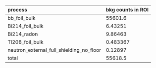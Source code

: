 | **process**                                   | **bkg counts in ROI** |
|:----------------------------------------------|:----------------------|
| bb\_foil\_bulk                                | 55601.6               |
| Bi214\_foil\_bulk                             | 6.43251               |
| Bi214\_radon                                  | 9.86463               |
| Tl208\_foil\_bulk                             | 0.483367              |
| neutron\_external\_full\_shielding\_no\_floor | 0.12897               |
| total                                         | 55618.5               |
